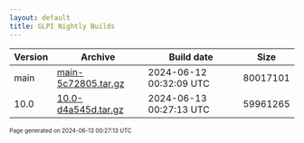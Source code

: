 ```yaml
---
layout: default
title: GLPI Nightly Builds
---
```


Version|Archive|Build date|Size
---|---|---|---
main|[main-5c72805.tar.gz](main-5c72805.tar.gz)|2024-06-12 00:32:09 UTC|80017101
10.0|[10.0-d4a545d.tar.gz](10.0-d4a545d.tar.gz)|2024-06-13 00:27:13 UTC|59961265

<font size="1">Page generated on 2024-06-13 00:27:13 UTC</font>
